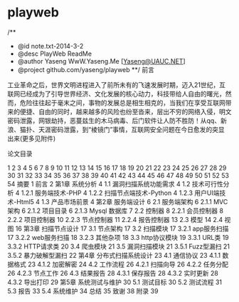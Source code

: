 playweb
=======
/**
 * @id note.txt-2014-3-2
 * @desc PlayWeb ReadMe
 * @author Yaseng WwW.Yaseng.Me [Yaseng@UAUC.NET]
 * @project github.com/yaseng/playweb
 **/
前言

工业革命之后，世界文明进程进入了前所未有的飞速发展时期，迈入21世纪，互联网已经成为了引导世界经济、文化发展的核心动力，科技带给人自由的曙光，然 而，危险往往起于毫末之间，事物的发展总是相生相克的，当我们在享受互联网带来的便捷、自由的同时，越来越多的风险也纷至沓来，层出不穷的网络入侵，明文 密码泄露，网银劫持，恶蔓兹生的木马病毒、后门软件让人防不胜防！从qq、新浪、猫扑、天涯密码泄露，到“棱镜门”事情，互联网安全问题在今日愈发的突显 出来(更多见附件)

 

论文目录

1
2
3
4
5
6
7
8
9
10
11
12
13
14
15
16
17
18
19
20
21
22
23
24
25
26
27
28
29
30
31
32
33
34
35
36
37
38
39
40
41
42
43
44
45
46
47
48
49
50
51
52
53
54
摘要        1
 前言        2
 第1章 系统分析        4
   1.1 漏洞扫描系统功能需求        4
   1.2 技术可行性分析        4
     1.2.1 服务端技术-PHP        4
     1.2.2 扫描节点端技术-Python        4
     1.2.3 用户UI端技术-Html5        4
   1.3 产品市场前景        4
 第2章 服务端设计        6
   2.1 服务端架构        6
     2.1.1 MVC架构        6
     2.1.2 项目目录        6
     2.1.3 Mysql 数据库        7
   2.2 控制器        8
     2.2.1 会员控制器        8
     2.2.2 项目控制器        10
     2.2.3 节点控制器        11
     2.2.4 报告控制器        13
   2.3 模型        14
   2.4 视图        16
 第3章 扫描节点设计        17
   3.1 节点架构        17
   3.2 扫描模块        17
     3.2.1 app服务扫描        17
     3.2.2 web服务扫描        18
     3.2.3 其他杂项        18
   3.3 http协议模块        19
     3.3.1 URL类        19
     3.3.2 HTTP请求类        20
   3.4 爬虫模块        21
   3.5 漏洞扫描模块        21
     3.5.1 Fuzz型漏扫        21
     3.5.2 暴力破解型漏扫        22
 第4章 分布式扫描系统设计        23
   4.1 通信协议        23
     4.1.1 数据格式        23
     4.1.2 加密解密        24
   4.2 工作流程        26
     4.2.1 扫描向导        26
     4.2.2 任务分配        26
     4.2.3 节点工作        26
   4.3 结果报告        28
     4.3.1 保存报告        28
     4.3.2 实时更新        28
     4.3.2 导出打印        29
 第5章 系统测试与维护        30
   5.1 测试目标        30
   5.2 测试流程        31
   5.3 报告        33
   5.4 系统维护        34
 总结        35
 致谢        38
 附录        39
